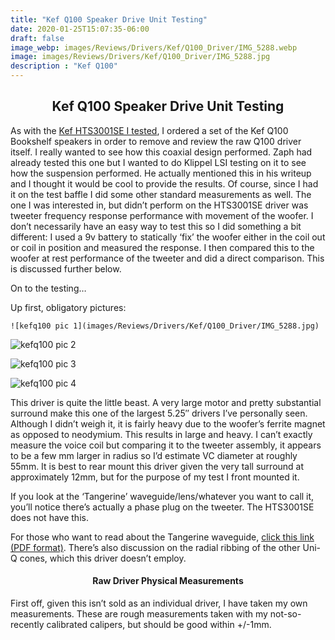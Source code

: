 ```yaml
---
title: "Kef Q100 Speaker Drive Unit Testing"
date: 2020-01-25T15:07:35-06:00
draft: false
image_webp: images/Reviews/Drivers/Kef/Q100_Driver/IMG_5288.webp
image: images/Reviews/Drivers/Kef/Q100_Driver/IMG_5288.jpg
description : "Kef Q100"
---
```


## <center> **Kef Q100 Speaker Drive Unit Testing** </center>

As with the [Kef HTS3001SE I tested](), I ordered a set of the Kef Q100 Bookshelf speakers in order to remove and review the raw Q100 driver itself.  I really wanted to see how this coaxial design performed.  Zaph had already tested this one but I wanted to do Klippel LSI testing on it to see how the suspension performed.  He actually mentioned this in his writeup and I thought it would be cool to provide the results.  Of course, since I had it on the test baffle I did some other standard measurements as well.  The one I was interested in, but didn’t perform on the HTS3001SE driver was tweeter frequency response performance with movement of the woofer.  I don’t necessarily have an easy way to test this so I did something a bit different: I used a 9v battery to statically ‘fix’ the woofer either in the coil out or coil in position and measured the response.  I then compared this to the woofer at rest performance of the tweeter and did a direct comparison.  This is discussed further below.

On to the testing…



Up first, obligatory pictures:
```
![kefq100 pic 1](images/Reviews/Drivers/Kef/Q100_Driver/IMG_5288.jpg)
```

![kefq100 pic 2](images/Reviews/Drivers/Kef/Q100_Driver/IMG_5289.jpg)

![kefq100 pic 3](images/Reviews/Drivers/Kef/Q100_Driver/IMG_5290.jpg)

![kefq100 pic 4](images/Reviews/Drivers/Kef/Q100_Driver/IMG_5291.jpg)


This driver is quite the little beast.  A very large motor and pretty substantial surround make this one of the largest 5.25″ drivers I’ve personally seen.  Although I didn’t weigh it, it is fairly heavy due to the woofer’s ferrite magnet as opposed to neodymium.  This results in large and heavy.  I can’t exactly measure the voice coil but comparing it to the tweeter assembly, it appears to be a few mm larger in radius so I’d estimate VC diameter at roughly 55mm.  It is best to rear mount this driver given the very tall surround at approximately 12mm, but for the purpose of my test I front mounted it.

If you look at the ‘Tangerine’ waveguide/lens/whatever you want to call it, you’ll notice there’s actually a phase plug on the tweeter.  The HTS3001SE does not have this.

For those who want to read about the Tangerine waveguide, [click this link (PDF format)](http://forum.vegalab.ru/attachment.php?attachmentid=86280&d=1274426702).  There’s also discussion on the radial ribbing of the other Uni-Q cones, which this driver doesn’t employ.

#### <center> **Raw Driver Physical Measurements** </center>

First off, given this isn’t sold as an individual driver, I have taken my own measurements.  These are rough measurements taken with my not-so-recently calibrated calipers, but should be good within +/-1mm.
